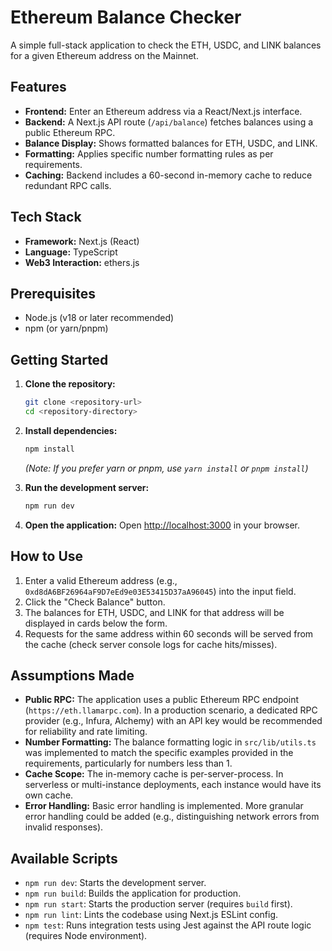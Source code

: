# Ethereum Balance Checker

A simple full-stack application to check the ETH, USDC, and LINK balances for a given Ethereum address on the Mainnet.

## Features

*   **Frontend:** Enter an Ethereum address via a React/Next.js interface.
*   **Backend:** A Next.js API route (`/api/balance`) fetches balances using a public Ethereum RPC.
*   **Balance Display:** Shows formatted balances for ETH, USDC, and LINK.
*   **Formatting:** Applies specific number formatting rules as per requirements.
*   **Caching:** Backend includes a 60-second in-memory cache to reduce redundant RPC calls.

## Tech Stack

*   **Framework:** Next.js (React)
*   **Language:** TypeScript
*   **Web3 Interaction:** ethers.js

## Prerequisites

*   Node.js (v18 or later recommended)
*   npm (or yarn/pnpm)

## Getting Started

1.  **Clone the repository:**
    ```bash
    git clone <repository-url>
    cd <repository-directory>
    ```

2.  **Install dependencies:**
    ```bash
    npm install
    ```
    *(Note: If you prefer yarn or pnpm, use `yarn install` or `pnpm install`)*

3.  **Run the development server:**
    ```bash
    npm run dev
    ```

4.  **Open the application:**
    Open [http://localhost:3000](http://localhost:3000) in your browser.

## How to Use

1.  Enter a valid Ethereum address (e.g., `0xd8dA6BF26964aF9D7eEd9e03E53415D37aA96045`) into the input field.
2.  Click the "Check Balance" button.
3.  The balances for ETH, USDC, and LINK for that address will be displayed in cards below the form.
4.  Requests for the same address within 60 seconds will be served from the cache (check server console logs for cache hits/misses).

## Assumptions Made

*   **Public RPC:** The application uses a public Ethereum RPC endpoint (`https://eth.llamarpc.com`). In a production scenario, a dedicated RPC provider (e.g., Infura, Alchemy) with an API key would be recommended for reliability and rate limiting.
*   **Number Formatting:** The balance formatting logic in `src/lib/utils.ts` was implemented to match the specific examples provided in the requirements, particularly for numbers less than 1.
*   **Cache Scope:** The in-memory cache is per-server-process. In serverless or multi-instance deployments, each instance would have its own cache.
*   **Error Handling:** Basic error handling is implemented. More granular error handling could be added (e.g., distinguishing network errors from invalid responses).

## Available Scripts

*   `npm run dev`: Starts the development server.
*   `npm run build`: Builds the application for production.
*   `npm run start`: Starts the production server (requires `build` first).
*   `npm run lint`: Lints the codebase using Next.js ESLint config.
*   `npm test`: Runs integration tests using Jest against the API route logic (requires Node environment).
